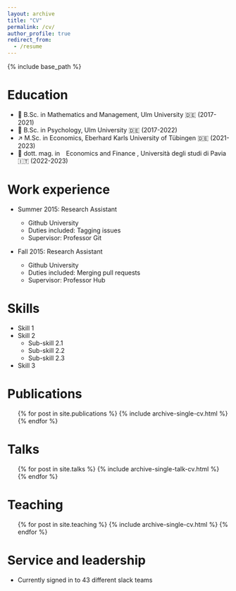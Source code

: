 ```yaml
---
layout: archive
title: "CV"
permalink: /cv/
author_profile: true
redirect_from:
  - /resume
---
```


{% include base_path %}

Education
======
* 💯 B.Sc. in Mathematics and Management, Ulm University 🇩🇪 (2017-2021) <br /> 
* 🧠 B.Sc. in Psychology, Ulm University 🇩🇪 (2017-2022) <br /> 
* ↗️ M.Sc. in Economics, Eberhard Karls University of Tübingen 🇩🇪 (2021-2023) <br />
* 🏦 dott. mag. in Economics and Finance , Università degli studi di Pavia 🇮🇹 (2022-2023) <br /> 

Work experience
======
* Summer 2015: Research Assistant
  * Github University
  * Duties included: Tagging issues
  * Supervisor: Professor Git

* Fall 2015: Research Assistant
  * Github University
  * Duties included: Merging pull requests
  * Supervisor: Professor Hub
  
Skills
======
* Skill 1
* Skill 2
  * Sub-skill 2.1
  * Sub-skill 2.2
  * Sub-skill 2.3
* Skill 3

Publications
======
  <ul>{% for post in site.publications %}
    {% include archive-single-cv.html %}
  {% endfor %}</ul>
  
Talks
======
  <ul>{% for post in site.talks %}
    {% include archive-single-talk-cv.html %}
  {% endfor %}</ul>
  
Teaching
======
  <ul>{% for post in site.teaching %}
    {% include archive-single-cv.html %}
  {% endfor %}</ul>
  
Service and leadership
======
* Currently signed in to 43 different slack teams
